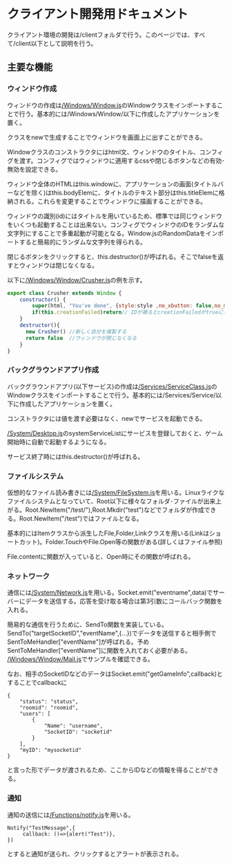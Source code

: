 # クライアント開発用ドキュメント

クライアント環境の開発は/clientフォルダで行う。このページでは、すべて/client以下として説明を行う。

## 主要な機能

### ウィンドウ作成

ウィンドウの作成は[/Windows/Window.js](../client/Windows/Window.js)のWindowクラスをインポートすることで行う。基本的には/Windows/Window/以下に作成したアプリケーションを置く。

クラスをnewで生成することでウィンドウを画面上に出すことができる。

Windowクラスのコンストラクタにはhtml文、ウィンドウのタイトル、コンフィグを渡す。コンフィグではウィンドウに適用するcssや閉じるボタンなどの有効･無効を設定できる。

ウィンドウ全体のHTMLはthis.windowに、アプリケーションの画面(タイトルバーなどを除く)はthis.bodyElemに、タイトルのテキスト部分はthis.titleElemに格納される。これらを変更することでウィンドウに描画することができる。

ウィンドウの識別(id)にはタイトルを用いているため、標準では同じウィンドウをいくつも起動することは出来ない。コンフィグでウィンドウのIDをランダムな文字列にすることで多重起動が可能となる。Window.jsのRandomDataをインポートすると簡易的にランダムな文字列を得られる。

閉じるボタンをクリックすると、this.destructor()が呼ばれる。そこでfalseを返すとウィンドウは閉じなくなる。

以下に[/Windows/Window/Crusher.js](../client/Windows/Window/Crusher.js)の例を示す。

```javascript
export class Crusher extends Window {
    constructor() {
        super(html, "You've done", {style:style ,no_xbutton: false,no_maxmizebutton:true,no_minimizebutton:true,no_resizable:true,window_id:"Crusher"+RandomData()})
        if(this.creationFailed)return// IDが被るとcreationFailedがtrueになり、ウィンドウは作成されなくなるためここでreturnする
    }
    destructor(){
      new Crusher() //新しく自分を複製する
      return false  //ウィンドウが閉じなくなる
    }
}
```



### バックグラウンドアプリ作成

バックグラウンドアプリ(以下サービス)の作成は[/Services/ServiceClass.js](../client/Services/ServiceClass.js)のWindowクラスをインポートすることで行う。基本的には/Services/Service/以下に作成したアプリケーションを置く。

コンストラクタには値を渡す必要はなく、newでサービスを起動できる。

[/System/Desktop.js](../client/System/Desktop.js)のsystemServiceListにサービスを登録しておくと、ゲーム開始時に自動で起動するようになる。

サービス終了時にはthis.destructor()が呼ばれる。



### ファイルシステム

仮想的なファイル読み書きには[/System/FileSystem.js](../client/System/FileSystem.js)を用いる。Linuxライクなファイルシステムとなっていて、Root以下に様々なフォルダ･ファイルが出来上がる。Root.NewItem("/test/"),Root.Mkdir("test")などでフォルダが作成できる。Root.NewItem("/test")ではファイルとなる。

基本的にはItemクラスから派生したFile,Folder,Linkクラスを用いる(Linkはショートカット)。Folder.TouchやFile.Open等の関数がある(詳しくはファイル参照)

File.contentに関数が入っていると、Open時にその関数が呼ばれる。



### ネットワーク

通信には[/System/Network.js](../client/System/Network.js)を用いる。Socket.emit("eventname",data)でサーバーにデータを送信する。応答を受け取る場合は第3引数にコールバック関数を入れる。

簡易的な通信を行うために、SendTo関数を実装している。  
SendTo("targetSocketID","eventName",{...})でデータを送信すると相手側でSentToMeHandler["eventName"]が呼ばれる。予めSentToMeHandler["eventName"]に関数を入れておく必要がある。  
[/Windows/Window/Mail.js](../client/Windows/Window/Mail.js)でサンプルを確認できる。

なお、相手のSocketIDなどのデータはSocket.emit("getGameInfo",callback)とすることでcallbackに  

```
{
    "status": "status",
    "roomid": "roomid",
    "users": [
        {
            "Name": "username",
            "SocketID": "socketid"
        }
    ],
    "myID": "mysocketid"
}
```

と言った形でデータが渡されるため、ここからIDなどの情報を得ることができる。

### 通知

通知の送信には[/Functions/notify.js](../client/Functions/notify.js)を用いる。

```
Notify("TestMessage",{
     callback: ()=>{alert("Test")},
})
```

とすると通知が送られ、クリックするとアラートが表示される。
